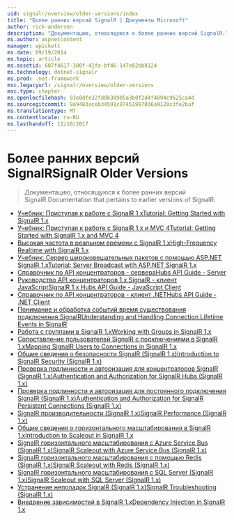 ```yaml
---
uid: signalr/overview/older-versions/index
title: "Более ранних версий SignalR | Документы Microsoft"
author: rick-anderson
description: "Документацию, относящуюся к более ранних версий SignalR."
ms.author: aspnetcontent
manager: wpickett
ms.date: 09/19/2014
ms.topic: article
ms.assetid: 607f4617-380f-41fa-bf46-147e82bb8124
ms.technology: dotnet-signalr
ms.prod: .net-framework
msc.legacyurl: /signalr/overview/older-versions
msc.type: chapter
ms.openlocfilehash: 93e8dfe32fd0b38905a3b0f2d4f4894c9625ca4d
ms.sourcegitcommit: 9a9483aceb34591c97451997036a9120c3fe2baf
ms.translationtype: MT
ms.contentlocale: ru-RU
ms.lasthandoff: 11/10/2017
---
```

<a name="signalr-older-versions"></a><span data-ttu-id="3572f-103">Более ранних версий SignalR</span><span class="sxs-lookup"><span data-stu-id="3572f-103">SignalR Older Versions</span></span>
====================
> <span data-ttu-id="3572f-104">Документацию, относящуюся к более ранних версий SignalR.</span><span class="sxs-lookup"><span data-stu-id="3572f-104">Documentation that pertains to earlier versions of SignalR.</span></span>


- [<span data-ttu-id="3572f-105">Учебник: Приступая к работе с SignalR 1.x</span><span class="sxs-lookup"><span data-stu-id="3572f-105">Tutorial: Getting Started with SignalR 1.x</span></span>](tutorial-getting-started-with-signalr.md)
- [<span data-ttu-id="3572f-106">Учебник: Приступая к работе с SignalR 1.x и MVC 4</span><span class="sxs-lookup"><span data-stu-id="3572f-106">Tutorial: Getting Started with SignalR 1.x and MVC 4</span></span>](tutorial-getting-started-with-signalr-and-mvc-4.md)
- [<span data-ttu-id="3572f-107">Высокая частота в реальном времени с SignalR 1.x</span><span class="sxs-lookup"><span data-stu-id="3572f-107">High-Frequency Realtime with SignalR 1.x</span></span>](tutorial-high-frequency-realtime-with-signalr.md)
- [<span data-ttu-id="3572f-108">Учебник: Сервер широковещательных пакетов с помощью ASP.NET SignalR 1.x</span><span class="sxs-lookup"><span data-stu-id="3572f-108">Tutorial: Server Broadcast with ASP.NET SignalR 1.x</span></span>](tutorial-server-broadcast-with-aspnet-signalr.md)
- [<span data-ttu-id="3572f-109">Справочник по API концентраторов - сервера</span><span class="sxs-lookup"><span data-stu-id="3572f-109">Hubs API Guide - Server</span></span>](signalr-1x-hubs-api-guide-server.md)
- [<span data-ttu-id="3572f-110">Руководство API концентраторов 1.x SignalR - клиент JavaScript</span><span class="sxs-lookup"><span data-stu-id="3572f-110">SignalR 1.x Hubs API Guide - JavaScript Client</span></span>](signalr-1x-hubs-api-guide-javascript-client.md)
- [<span data-ttu-id="3572f-111">Справочник по API концентраторов - клиент .NET</span><span class="sxs-lookup"><span data-stu-id="3572f-111">Hubs API Guide - .NET Client</span></span>](signalr-1x-hubs-api-guide-net-client.md)
- [<span data-ttu-id="3572f-112">Понимание и обработка событий время существования подключения SignalR</span><span class="sxs-lookup"><span data-stu-id="3572f-112">Understanding and Handling Connection Lifetime Events in SignalR</span></span>](handling-connection-lifetime-events.md)
- [<span data-ttu-id="3572f-113">Работа с группами в SignalR 1.x</span><span class="sxs-lookup"><span data-stu-id="3572f-113">Working with Groups in SignalR 1.x</span></span>](working-with-groups.md)
- [<span data-ttu-id="3572f-114">Сопоставление пользователей SignalR с подключениями в SignalR 1.x</span><span class="sxs-lookup"><span data-stu-id="3572f-114">Mapping SignalR Users to Connections in SignalR 1.x</span></span>](mapping-users-to-connections.md)
- [<span data-ttu-id="3572f-115">Общие сведения о безопасности SignalR (SignalR 1.x)</span><span class="sxs-lookup"><span data-stu-id="3572f-115">Introduction to SignalR Security (SignalR 1.x)</span></span>](introduction-to-security.md)
- [<span data-ttu-id="3572f-116">Проверка подлинности и авторизация для концентраторов SignalR (SignalR 1.x)</span><span class="sxs-lookup"><span data-stu-id="3572f-116">Authentication and Authorization for SignalR Hubs (SignalR 1.x)</span></span>](hub-authorization.md)
- [<span data-ttu-id="3572f-117">Проверка подлинности и авторизация для постоянного подключения SignalR (SignalR 1.x)</span><span class="sxs-lookup"><span data-stu-id="3572f-117">Authentication and Authorization for SignalR Persistent Connections (SignalR 1.x)</span></span>](persistent-connection-authorization.md)
- [<span data-ttu-id="3572f-118">SignalR производительности (SignalR 1.x)</span><span class="sxs-lookup"><span data-stu-id="3572f-118">SignalR Performance (SignalR 1.x)</span></span>](signalr-performance.md)
- [<span data-ttu-id="3572f-119">Общие сведения о горизонтального масштабирования в SignalR 1.x</span><span class="sxs-lookup"><span data-stu-id="3572f-119">Introduction to Scaleout in SignalR 1.x</span></span>](scaleout-in-signalr.md)
- [<span data-ttu-id="3572f-120">SignalR горизонтального масштабирования с Azure Service Bus (SignalR 1.x)</span><span class="sxs-lookup"><span data-stu-id="3572f-120">SignalR Scaleout with Azure Service Bus (SignalR 1.x)</span></span>](scaleout-with-windows-azure-service-bus.md)
- [<span data-ttu-id="3572f-121">SignalR горизонтального масштабирования с помощью Redis (SignalR 1.x)</span><span class="sxs-lookup"><span data-stu-id="3572f-121">SignalR Scaleout with Redis (SignalR 1.x)</span></span>](scaleout-with-redis.md)
- [<span data-ttu-id="3572f-122">SignalR горизонтального масштабирования с SQL Server (SignalR 1.x)</span><span class="sxs-lookup"><span data-stu-id="3572f-122">SignalR Scaleout with SQL Server (SignalR 1.x)</span></span>](scaleout-with-sql-server.md)
- [<span data-ttu-id="3572f-123">Устранение неполадок SignalR (SignalR 1.x)</span><span class="sxs-lookup"><span data-stu-id="3572f-123">SignalR Troubleshooting (SignalR 1.x)</span></span>](troubleshooting.md)
- [<span data-ttu-id="3572f-124">Внедрение зависимостей в SignalR 1.x</span><span class="sxs-lookup"><span data-stu-id="3572f-124">Dependency Injection in SignalR 1.x</span></span>](dependency-injection.md)
